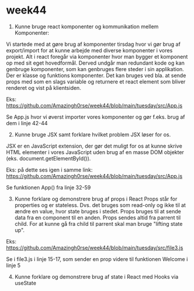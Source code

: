 # week44

1. Kunne bruge react komponenter og kommunikation mellem Komponenter:

Vi startede med at gøre brug af komponenter tirsdag hvor vi gør brug af export/import for at kunne arbejde med diverse komponenter i vores projekt. Alt i react foregår via komponenter hvor man bygger et komponent op med sit eget hovedformål. Derved undgår man redundant kode og kan genbruge komponenter, som kan genbruges flere steder i sin applikation. Der er klasse og funktions komponenter. Det kan bruges ved bla. at sende props med som en slags variable og returnere et react element som bliver renderet og vist på klientsiden.

Eks: https://github.com/Amazingh0rse/week44/blob/main/tuesday/src/App.js

Se App.js hvor vi øverst importer vores komponenter og gør f.eks. brug af dem i linje 42-44

2. Kunne bruge JSX samt forklare hvilket problem JSX løser for os.

JSX er en JavaScript extension, der gør det muligt for os at kunne skrive HTML elementer i vores JavaScript uden brug af en masse DOM objekter (eks. document.getElementById()). 

Eks: på dette ses igen i samme link: https://github.com/Amazingh0rse/week44/blob/main/tuesday/src/App.js

Se funktionen App() fra linje 32-59

3. Kunne forklare og demonstrere brug af props i React
Props står for properties og er stateless. Dvs. det bruges som read-only og ikke til at ændre en value, hvor state bruges i stedet. Props bruges til at sende data fra en component til en anden. Props sendes altid fra parrent til child. For at kunne gå fra child til parrent skal man bruge "lifting state up".

Eks: https://github.com/Amazingh0rse/week44/blob/main/tuesday/src/file3.js

Se i file3.js i linje 15-17, som sender en prop videre til funktionen Welcome i linje 5

4. Kunne forklare og demonstrere brug af state i React med Hooks via useState
